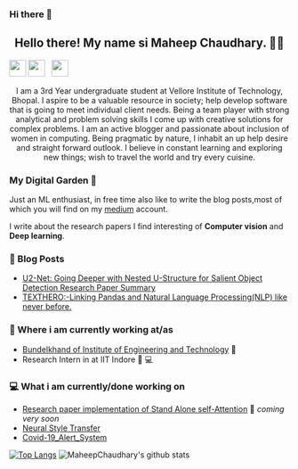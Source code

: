 ### Hi there 👋

<!--## ![Maheep Chaudhary's header](https://github.com/MaheepChaudhary/MaheepChaudhary/blob/main/images/1200px-HelloWorld.svg.png)-->
<h2 align="center">Hello there! My name si Maheep Chaudhary. 👋🤓</h2>

<a href="https://www.linkedin.com/in/maheep-chaudhary-07a03617a/"><img height="30" src="https://github.com/stephenajulu/WaylonWalker/blob/main/icon/linkedin.png?raw=true"></a>
<a href="https://www.instagram.com/maheepchaudhary/"><img height="30" src="https://github.com/stephenajulu/WaylonWalker/blob/main/icon/instagram.jpg?raw=true"></a>&nbsp;&nbsp;
<a href="https://twitter.com/stephenajulu"><img height="30" src="https://github.com/stephenajulu/WaylonWalker/blob/main/icon/twitter.png?raw=true"></a>&nbsp;&nbsp;

</p>
<div align='center'>
 

</div>

<p align="center">I am a 3rd Year undergraduate student at Vellore Institute of Technology, Bhopal. I aspire to be a valuable resource in society; help develop software that is going to meet individual client needs. Being a team player with strong analytical and problem solving skills I come up with creative solutions for complex problems. I am an active blogger and passionate about inclusion of women in computing. Being pragmatic by nature, I inhabit an up help desire and straight forward outlook. I believe in constant learning and exploring new things; wish to travel the world and try every cuisine.
</p>


### My Digital Garden 🌱

Just an ML enthusiast, in free time also like to write the blog posts,most of which you will find on my [medium](https://medium.com/@chaudhary.maheep28) account.

I write about the research papers I find interesting of **Computer vision** and **Deep learning**. 

### 📰 Blog Posts
<!-- BLOG-POST-LIST:START -->
- [U2-Net: Going Deeper with Nested U-Structure for Salient Object Detection Research Paper Summary](https://medium.com/analytics-vidhya/u2-net-going-deeper-with-nested-u-structure-for-salient-object-detection-research-paper-summary-e36911353b38)
- [TEXTHERO:-Linking Pandas and Natural Language Processing(NLP) like never before.](https://medium.com/@chaudhary.maheep28/texthero-791f8c796ca9)
<!-- BLOG-POST-LIST:END -->

### 💼 Where i am currently working at/as
- [Bundelkhand of Institute of Engineering and Technology](http://bietjhs.ac.in/) 💼 
- Research Intern in at IIT Indore 💼 💻

### 💻 What i am currently/done working on
- [Research paper implementation of Stand Alone self-Attention](https://arxiv.org/abs/1906.05909)  🚀 *coming very soon*
- [Neural Style Transfer](https://github.com/MaheepChaudhary/Neural-Style-Transfer)
- [Covid-19_Alert_System](https://github.com/MaheepChaudhary/Covid-19_Alert_System)

<!--### 📫 Where to find me
- [LinkedIn](https://www.linkedin.com/in/maheep-chaudhary-07a03617a/) 👨💼
- [Blog](https://medium.com/@chaudhary.maheep28) 🤓💻
- [Instagram](https://www.instagram.com/maheepchaudhary/) 😎
- [Facebook](https://www.facebook.com/maheep.chaudhary/) 😏
- [Twitter](https://twitter.com/stephenajulu) 🐤
-->
[![Top Langs](https://github-readme-stats.vercel.app/api/top-langs/?username=MaheepChaudhary&layout=compact)](https://github.com/MaheepChaudhary/github-readme-stats)
![MaheepChaudhary's github stats](https://github-readme-stats.vercel.app/api?username=MaheepChaudhary&show_icons=true&theme=radical)

<!--
## Stargazers
[![Stargazers repo roster for @MaheepChaudhary/MaheepChaudhary](https://reporoster.com/stars/MaheepChaudhary/MaheepChaudhary)](https://github.com/MaheepChaudhary/MaheepChaudhary/stargazers)
-->
